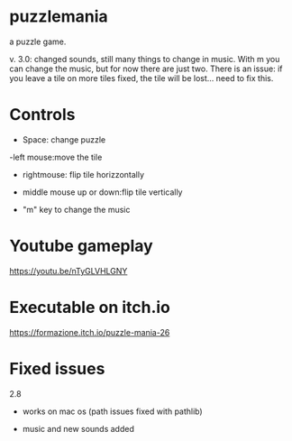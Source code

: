 # puzzlemania
a puzzle game.

v. 3.0: changed sounds, still many things to change in music.
With m you can change the music, but for now there are just two.
There is an issue: if you leave a tile on more tiles fixed, the
tile will be lost... need to fix this.

# Controls

- Space: change puzzle

-left mouse:move the tile

- rightmouse: flip tile horizzontally

- middle mouse up or down:flip tile vertically

- "m" key to change the music

# Youtube gameplay


https://youtu.be/nTyGLVHLGNY


# Executable on itch.io


https://formazione.itch.io/puzzle-mania-26

# Fixed issues

2.8

- works on mac os (path issues fixed with pathlib)

- music and new sounds added